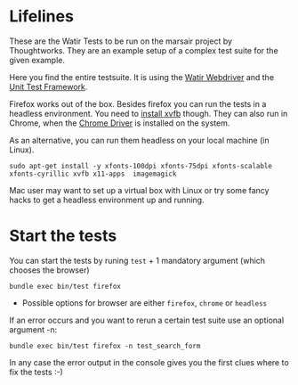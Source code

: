 # Lifelines

These are the Watir Tests to be run on the marsair project by Thoughtworks.
They are an example setup of a complex test suite for the given example.

Here you find the entire testsuite. It is using the
[Watir Webdriver](http://watirwebdriver.com/) and the
[Unit Test Framework](http://test-unit.rubyforge.org/).

Firefox works out of the box. Besides firefox you can run the tests in a
headless environment. You need to
[install xvfb](https://github.com/wimdu/livelines#install-xvfb) though.
They can also run in Chrome, when the [Chrome Driver](https://sites.google.com/a/chromium.org/chromedriver/home)
is installed on the system.


As an alternative, you can run them headless on your local machine (in Linux).
```
sudo apt-get install -y xfonts-100dpi xfonts-75dpi xfonts-scalable xfonts-cyrillic xvfb x11-apps  imagemagick
```
Mac user may want to set up a virtual box with Linux or try some fancy hacks to get a headless environment up and running.

# Start the tests

You can start the tests by runing `test` + 1 mandatory argument (which chooses the browser)

```
bundle exec bin/test firefox
```
* Possible options for browser are either `firefox`, `chrome` or `headless`


If an error occurs and you want to rerun a certain test suite use an optional argument -n:

```
bundle exec bin/test firefox -n test_search_form
```

In any case the error output in the console gives you the first clues where to
fix the tests :-)